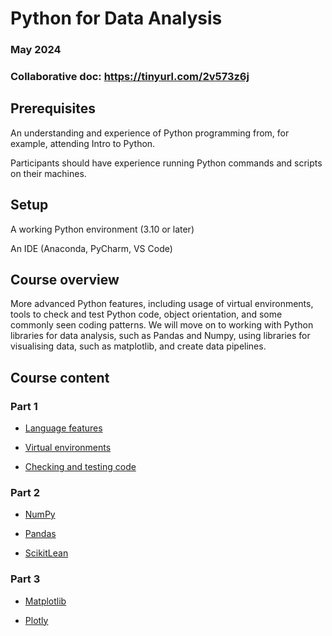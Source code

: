 # Python for Data Analysis

### May 2024

### Collaborative doc: https://tinyurl.com/2v573z6j

## Prerequisites

An understanding and experience of Python programming from, for example, attending Intro to Python. 

Participants should have experience running Python commands and scripts on their machines.

## Setup

A working Python environment (3.10 or later)

An IDE (Anaconda, PyCharm, VS Code)

## Course overview

More advanced Python features, including usage of virtual environments, tools to check and test Python code, object orientation, and some commonly seen coding patterns. We will move on to working with Python libraries for data analysis, such as Pandas and Numpy, using libraries for visualising data, such as matplotlib, and create data pipelines. 

## Course content

### Part 1

* [Language features](../python_for_data_analysis/Python_Language_features.ipynb)

* [Virtual environments](../python_for_data_analysis/Python_Virtual_environments.ipynb)

* [Checking and testing code](../python_for_data_analysis/Python_Testing.ipynb)

### Part 2

* [NumPy](../python_for_data_analysis/Python_NumPy.ipynb)

* [Pandas](../python_for_data_analysis/Python_Pandas.ipynb)

* [ScikitLean](../python_for_data_analysis/Python_ScikitLearn.ipynb)

### Part 3

* [Matplotlib]()

* [Plotly]()
